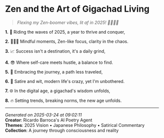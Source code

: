 # Zen and the Art of Gigachad Living

> *Flexing my Zen-boomer vibes, lit af in 2025! 🧘🏻‍♀️🔥*

**1.** 🌊 Riding the waves of 2025, a year to thrive and conquer,


**2.** 🧘🏻‍♂️ Mindful moments, Zen-like focus, clarity in the chaos.


**3.** 📈 Success isn't a destination, it's a daily grind,


**4.** 😎 Where self-care meets hustle, a balance to find.


**5.** 🤝 Embracing the journey, a path less traveled,


**6.** 💭 Satire and wit, modern life's crazy, yet I'm unbothered.


**7.** 🌐 In the digital age, a gigachad's wisdom unfolds,


**8.** 🔥 Setting trends, breaking norms, the new age unfolds.



---

*Generated on 2025-03-24 at 09:02:11*  
**Creator**: Ricardo Barroca's AI Poetry Agent  
**Themes**: 2025 Vision • Japanese Philosophy • Satirical Commentary  
**Collection**: A journey through consciousness and reality